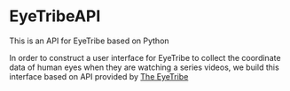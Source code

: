 # EyeTribeAPI
This is an API for EyeTribe based on Python

In order to construct a user interface for EyeTribe to collect the coordinate data of human eyes when they are watching a series videos, we build this interface based on API provided by [The EyeTribe](http://theeyetribe.com/theeyetribe.com/about/index.html)


